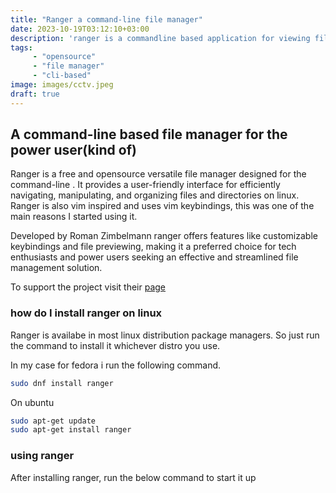 ```yaml
---
title: "Ranger a command-line file manager"
date: 2023-10-19T03:12:10+03:00
description: 'ranger is a commandline based application for viewing files on linux inspired keybindings'
tags: 
     - "opensource"
     - "file manager"
     - "cli-based"
image: images/cctv.jpeg
draft: true
---
```


## A command-line based file manager for the power user(kind of)
Ranger is a free and opensource versatile file manager designed for the command-line
. It provides a user-friendly interface for efficiently navigating, manipulating, and
organizing files and directories on linux. Ranger is also vim inspired and uses 
vim keybindings, this was one of the main reasons I started using it.

Developed by Roman Zimbelmann ranger offers features like customizable keybindings
and file previewing, making it a preferred choice for tech enthusiasts and
power users seeking an effective and streamlined file management solution.

To support the project visit their [page]("https://ranger.github.io/contact.html")

### how do I install ranger on linux
Ranger is availabe in most linux distribution package managers. So just run the
command to install it whichever distro you use.

In my case for fedora i run the following command.
```bash
sudo dnf install ranger
```

On ubuntu
```bash
sudo apt-get update
sudo apt-get install ranger
```

### using ranger
After installing ranger, run the below command to start it up

